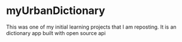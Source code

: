 # myUrbanDictionary
This was one of my initial learning projects that I am reposting. It is an dictionary app built with open source api
